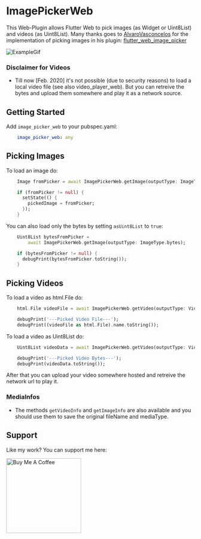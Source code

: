 # ImagePickerWeb

This Web-Plugin allows Flutter Web to pick images (as Widget or Uint8List) and videos (as Uint8List). Many thanks goes to [AlvaroVasconcelos](https://github.com/AlvaroVasconcelos) for the implementation of picking images in his plugin: [flutter_web_image_picker](https://github.com/AlvaroVasconcelos/flutter_web_image_picker) 

![ExampleGif](https://github.com/Ahmadre/image_picker_web/blob/master/assets/exampleupload.gif)

### Disclaimer for Videos
* Till now [Feb. 2020] it's not possible (due to security reasons) to load a local video file (see also video_player_web). But you can retreive the bytes and upload them somewhere and play it as a network source.

## Getting Started

Add ```image_picker_web``` to your pubspec.yaml:

```yaml
    image_picker_web: any
```

## Picking Images

To load an image do:

```dart
    Image fromPicker = await ImagePickerWeb.getImage(outputType: ImageType.widget);

    if (fromPicker != null) {
      setState(() {
        pickedImage = fromPicker;
      });
    }
```

You can also load only the bytes by setting ```asUint8List``` to ```true```:

```dart
    Uint8List bytesFromPicker =
        await ImagePickerWeb.getImage(outputType: ImageType.bytes);

    if (bytesFromPicker != null) {
      debugPrint(bytesFromPicker.toString());
    }
```

## Picking Videos

To load a video as html.File do:

```dart
    html.File videoFile = await ImagePickerWeb.getVideo(outputType: VideoType.file);

    debugPrint('---Picked Video File---');
    debugPrint((videoFile as html.File).name.toString());
```

To load a video as Uint8List do:

```dart
    Uint8List videoData = await ImagePickerWeb.getVideo(outputType: VideoType.bytes);

    debugPrint('---Picked Video Bytes---');
    debugPrint(videoData.toString());
```

After that you can upload your video somewhere hosted and retreive the network url to play it. 

### MediaInfos

* The methods ```getVideoInfo``` and ```getImageInfo``` are also available and you should use them to save the original fileName and mediaType.

## Support
Like my work? You can support me here:

<a href="https://www.buymeacoffee.com/wyXvWnH" target="_blank"><img src="https://cdn.buymeacoffee.com/buttons/lato-green.png" alt="Buy Me A Coffee" width="200px"></a>